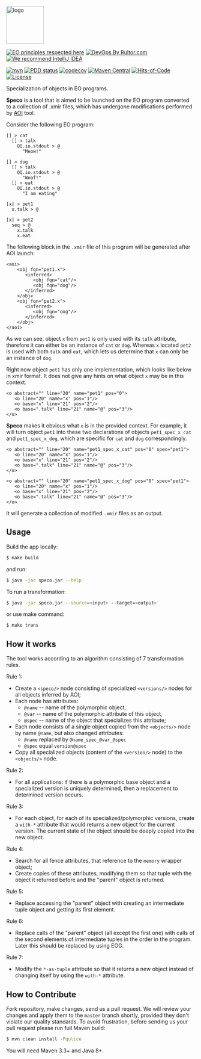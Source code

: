 <img alt="logo" src="https://www.objectionary.com/cactus.svg" height="100px" />

[![EO principles respected here](https://www.elegantobjects.org/badge.svg)](https://www.elegantobjects.org)
[![DevOps By Rultor.com](http://www.rultor.com/b/objectionary/speco)](http://www.rultor.com/p/objectionary/speco)
[![We recommend IntelliJ IDEA](https://www.elegantobjects.org/intellij-idea.svg)](https://www.jetbrains.com/idea/)

[![mvn](https://github.com/objectionary/speco/actions/workflows/mvn.yml/badge.svg?branch=master)](https://github.com/objectionary/speco/actions/workflows/mvn.yml)
[![PDD status](http://www.0pdd.com/svg?name=objectionary/speco)](http://www.0pdd.com/p?name=objectionary/speco)
[![codecov](https://codecov.io/gh/objectionary/speco/branch/master/graph/badge.svg)](https://codecov.io/gh/objectionary/speco)
[![Maven Central](https://img.shields.io/maven-central/v/org.eolang/speco.svg)](https://maven-badges.herokuapp.com/maven-central/org.eolang/speco)
[![Hits-of-Code](https://hitsofcode.com/github/objectionary/speco)](https://hitsofcode.com/view/github/objectionary/speco)
[![License](https://img.shields.io/badge/license-MIT-green.svg)](https://github.com/objectionary/speco/blob/master/LICENSE.txt)

Specialization of objects in EO programs.

**Speco** is a tool that is aimed to be launched on the EO program converted to a collection of .xmir files,
which has undergone modifications performed by [AOI](https://github.com/objectionary/aoi) tool.

Consider the following EO program:

```
[] > cat
  [] > talk
    QQ.io.stdout > @
      "Meow!"

[] > dog
  [] > talk
    QQ.io.stdout > @
      "Woof!"
  [] > eat
    QQ.io.stdout > @
      "I am eating"

[x] > pet1
  x.talk > @

[x] > pet2
  seq > @
    x.talk
    x.eat
```

The following block in the `.xmir` file of this program will be generated after AOI launch:

```
<aoi>
    <obj fqn="pet1.x">
       <inferred>
          <obj fqn="cat"/>
          <obj fqn="dog"/>
       </inferred>
    </obj>
    <obj fqn="pet2.x">
       <inferred>
          <obj fqn="dog"/>
       </inferred>
    </obj>
</aoi>
```

As we can see, object `x` from `pet1` is only used with its `talk` attribute, therefore it can either be
an instance of `cat` or `dog`. Whereas `x` located `pet2` is used with both `talk` and `eat`, which
lets us determine that `x` can only be an instance of `dog`.

Right now object `pet1` has only one implementation, which looks like below in xmir format.
It does not give any hints on what object `x` may be in this context.

```
<o abstract="" line="20" name="pet1" pos="0">
   <o line="20" name="x" pos="1"/>
   <o base="x" line="21" pos="2"/>
   <o base=".talk" line="21" name="@" pos="3"/>
</o>
```

**Speco** makes it obvious what `x` is in the provided context. For example, it will turn object `pet1`
into these two declarations of objects `pet1_spec_x_cat` and `pet1_spec_x_dog`, which are specific
for `cat` and `dog` correspondingly.

```
<o abstract="" line="20" name="pet1_spec_x_cat" pos="0" spec="pet1">
   <o line="20" name="x" pos="1"/>
   <o base="x" line="21" pos="2"/>
   <o base=".talk" line="21" name="@" pos="3"/>
</o>
```

```
<o abstract="" line="20" name="pet1_spec_x_dog" pos="0" spec="pet1">
   <o line="20" name="x" pos="1"/>
   <o base="x" line="21" pos="2"/>
   <o base=".talk" line="21" name="@" pos="3"/>
</o>
```

It will generate a collection of modified `.xmir` files as an output.

## Usage

Build the app locally:
```bash
$ make build
```

and run:
```bash
$ java -jar speco.jar --help
```

To run a transformation:
```bash
$ java -jar speco.jar --source=<input> --target=<output>
```

or use make command:
```bash
$ make trans
```

## How it works

The tool works according to an algorithm consisting of 7 transformation rules.

Rule 1:
* Create a `<speco/>` node consisting of specialized `<versions/>` nodes for all objects inferred by AOI;
* Each node has attributes:
  * `@name` -- name of the polymorphic object,
  * `@var` -- name of the polymorphic attribute of this object,
  * `@spec` -- name of the object that specializes this attribute;
* Each node consists of a single object copied from the `<objects/>` node by name `@name`, but also changed attributes:
  * `@name` replaced by `@name_spec_@var_@spec`
  * `@spec` equal `version@spec`
* Copy all specialized objects (content of the `<version/>` node) to the `<objects/>` node.

Rule 2:
* For all applications: if there is a polymorphic base object and a specialized version is uniquely determined, then a replacement to determined version occurs.

Rule 3:
* For each object, for each of its specialized/polymorphic versions, create a `with-*` attribute that would returns a new object for the current version. The current state of the object should be deeply copied into the new object.

Rule 4:
* Search for all fence attributes, that reference to the `memory` wrapper object;
* Create copies of these attributes, modifying them so that tuple with the object it returned before and the "parent" object is returned.

Rule 5:
* Replace accessing the "parent" object with creating an intermediate tuple object and getting its first element.

Rule 6:
* Replace calls of the "parent" object (all except the first one) with calls of the second elements of intermediate tuples in the order in the program. Later this should be replaced by using EOG.

Rule 7:
* Modify the `*-as-tuple` attribute so that it returns a new object instead of changing itself by using the `with-*` attribute.

## How to Contribute

Fork repository, make changes, send us a pull request.
We will review your changes and apply them to the `master` branch shortly,
provided they don't violate our quality standards. To avoid frustration,
before sending us your pull request please run full Maven build:

```bash
$ mvn clean install -Pqulice
```

You will need Maven 3.3+ and Java 8+.
